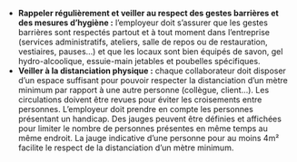 * **Rappeler régulièrement et veiller au respect des gestes barrières et des mesures d’hygiène&nbsp;:** l’employeur doit s’assurer que les gestes barrières sont respectés partout et à tout moment dans l’entreprise (services administratifs, ateliers, salle de repos ou de restauration, vestiaires, pauses…) et que les locaux sont bien équipés de savon, gel hydro-alcoolique, essuie-main jetables et poubelles spécifiques. 
* **Veiller à la distanciation physique&nbsp;:** chaque collaborateur doit disposer d’un espace suffisant pour pouvoir respecter la distanciation d’un mètre minimum par rapport à une autre personne (collègue, client…). Les circulations doivent être revues pour éviter les croisements entre personnes. L’employeur doit prendre en compte les personnes présentant un handicap. 
Des jauges peuvent être définies et affichées pour limiter le nombre de personnes présentes en même temps au même endroit. La jauge indicative d’une personne pour au moins 4m² facilite le respect de la distanciation d’un mètre minimum.
